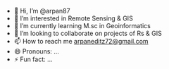 - 👋 Hi, I’m @arpan87
- 👀 I’m interested in Remote Sensing & GIS
- 🌱 I’m currently learning M.sc in Geoinformatics
- 💞️ I’m looking to collaborate on projects of Rs & GIS
- 📫 How to reach me arpaneditz72@gmail.com
- 😄 Pronouns: ...
- ⚡ Fun fact: ...

<!---
arpan87/arpan87 is a ✨ special ✨ repository because its `README.md` (this file) appears on your GitHub profile.
You can click the Preview link to take a look at your changes.
--->
